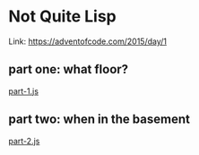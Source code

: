 # Not Quite Lisp

Link: https://adventofcode.com/2015/day/1

## part one: what floor?
[part-1.js](part-1.js)

## part two: when in the basement
[part-2.js](part-2.js)
